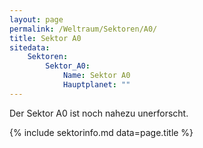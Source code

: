 ```yaml
---
layout: page
permalink: /Weltraum/Sektoren/A0/
title: Sektor A0
sitedata:
    Sektoren:
        Sektor_A0:
            Name: Sektor A0
            Hauptplanet: ""
---
```




Der Sektor A0 ist noch nahezu unerforscht.

{% include sektorinfo.md data=page.title %}
